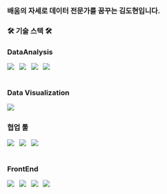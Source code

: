 
### 배움의 자세로 데이터 전문가를 꿈꾸는 김도현입니다.

### 🛠 기술 스택 🛠


<p align="center">

<h3>DataAnalysis</h3>
<div>
<img src="https://img.shields.io/badge/pandas-150458?style=for-the-badge&logo=pandas&logoColor=white"/> &nbsp
<img src="https://img.shields.io/badge/scikitlearn-F7931E?style=for-the-badge&logo=scikitlearn&logoColor=white"/> &nbsp
<img src="https://img.shields.io/badge/tensorflow-FF6F00?style=for-the-badge&logo=tensorflow&logoColor=white"/> &nbsp
<img src="https://img.shields.io/badge/Keras-D00000?style=for-the-badge&logo=Keras&logoColor=white">
</div>
</br>

<h3>Data Visualization</h3>
<div>
<img src="https://img.shields.io/badge/tableau-E97627?style=for-the-badge&logo=tableau&logoColor=white"/> &nbsp
</div>

<h3>협업 툴</h3>
<div>
  <img src="https://img.shields.io/badge/Github-181717?style=for-the-badge&logo=Github&logoColor=white"/> &nbsp
    <img src="https://img.shields.io/badge/Notion-000000?style=for-the-badge&logo=Notion&logoColor=white"/> &nbsp
<img src="https://img.shields.io/badge/Slack-4A154B?style=for-the-badge&logo=slack&logoColor=white"/> &nbsp
</div>
</br>

<h3>FrontEnd</h3>
<div>
  <img src="https://img.shields.io/badge/sencha-86BC40?style=for-the-badge&logo=sencha&logoColor=white"/> &nbsp
  <img src="https://img.shields.io/badge/html5-E34F26?style=for-the-badge&logo=html5&logoColor=white"/> &nbsp
  <img src="https://img.shields.io/badge/css3-1572B6?style=for-the-badge&logo=css3&logoColor=white"/> &nbsp
  <img src="https://img.shields.io/badge/javascript-F7DF1E?style=for-the-badge&logo=javascript&logoColor=white"/> &nbsp
</div>
</p> 

<br><br>

<!--
**dhyeon1320/dhyeon1320** is a ✨ _special_ ✨ repository because its `README.md` (this file) appears on your GitHub profile.

Here are some ideas to get you started:

- 🔭 I’m currently working on ...
- 🌱 I’m currently learning ...
- 👯 I’m looking to collaborate on ...
- 🤔 I’m looking for help with ...
- 💬 Ask me about ...
- 📫 How to reach me: ...
- 😄 Pronouns: ...
- ⚡ Fun fact: ...
-->
